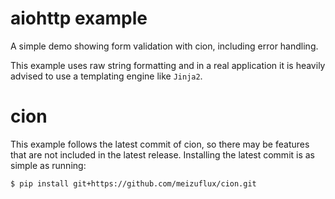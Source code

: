 # aiohttp example

A simple demo showing form validation with cion, including error handling.

This example uses raw string formatting and in a real application it is heavily advised to use a templating engine like `Jinja2`.

# cion
This example follows the latest commit of cion, so there may be features that are not included in the latest release.
Installing the latest commit is as simple as running:
```bash
$ pip install git+https://github.com/meizuflux/cion.git
```